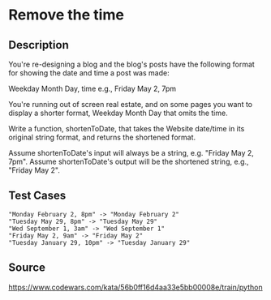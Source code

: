 # Remove the time

## Description 

You're re-designing a blog and the blog's posts have the following format for showing the date and time a post was made:

Weekday Month Day, time e.g., Friday May 2, 7pm

You're running out of screen real estate, and on some pages you want to display a shorter format, Weekday Month Day that omits the time.

Write a function, shortenToDate, that takes the Website date/time in its original string format, and returns the shortened format.

Assume shortenToDate's input will always be a string, e.g. "Friday May 2, 7pm". Assume shortenToDate's output will be the shortened string, e.g., "Friday May 2".

## Test Cases

    "Monday February 2, 8pm" -> "Monday February 2"
    "Tuesday May 29, 8pm" -> "Tuesday May 29"
    "Wed September 1, 3am" -> "Wed September 1"
    "Friday May 2, 9am" -> "Friday May 2"
    "Tuesday January 29, 10pm" -> "Tuesday January 29"

## Source
https://www.codewars.com/kata/56b0ff16d4aa33e5bb00008e/train/python
